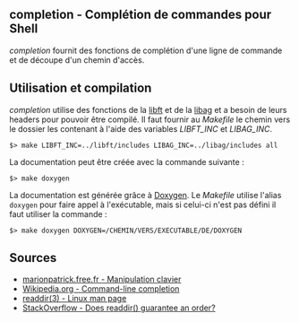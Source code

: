 completion - Complétion de commandes pour Shell
------------------------------------

_completion_ fournit des fonctions de complétion d'une ligne de commande et de découpe d'un chemin d'accès.

## Utilisation et compilation

*completion* utilise des fonctions de la [libft][] et de la [libag][] et a besoin de leurs headers pour pouvoir être compilé. Il faut fournir au _Makefile_ le chemin vers le dossier les contenant à l'aide des variables *LIBFT_INC* et *LIBAG_INC*.

	$> make LIBFT_INC=../libft/includes LIBAG_INC=../libag/includes all

La documentation peut être créée avec la commande suivante :

	$> make doxygen

La documentation est générée grâce à [Doxygen][]. Le _Makefile_ utilise l'alias `doxygen` pour faire appel à l'exécutable, mais si celui-ci n'est pas défini il faut utiliser la commande :

	$> make doxygen DOXYGEN=/CHEMIN/VERS/EXECUTABLE/DE/DOXYGEN

## Sources

- [marionpatrick.free.fr - Manipulation clavier](http://marionpatrick.free.fr/man_html/html/tuto_shell.html#chp1.1)
- [Wikipedia.org - Command-line completion](https://en.wikipedia.org/wiki/Command-line_completion)
- [readdir(3) - Linux man page](https://linux.die.net/man/3/readdir)
- [StackOverflow - Does readdir() guarantee an order?](https://stackoverflow.com/questions/8977441/does-readdir-guarantee-an-order)

[libft]: https://github.com/aguerin42/libft.git
[libag]: https://github.com/aguerin42/libag.git
[Doxygen]: https://github.com/doxygen/doxygen

